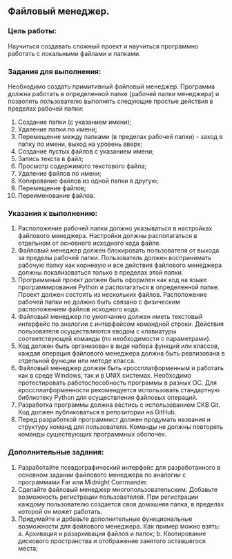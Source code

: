 ## Файловый менеджер.   

### Цель работы:   
Научиться создавать сложный проект и научиться программно работать с локальными файлами и папками.   

### Задания для выполнения:   
Необходимо создать примитивный файловый менеджер. Программа должна работать в определенной папке (рабочей папки менеджера) и позволять пользователю выполнять следующие простые действия в пределах рабочей папки:
1.	Создание папки (с указанием имени);
2.	Удаление папки по имени;
3.	Перемещение между папками (в пределах рабочей папки) - заход в папку по имени, выход на уровень вверх;
4.	Создание пустых файлов с указанием имени;
5.	Запись текста в файл;
6.	Просмотр содержимого текстового файла;
7.	Удаление файлов по имени;
8.	Копирование файлов из одной папки в другую;
9.	Перемещение файлов;
10.	Переименование файлов.

### Указания к выполнению:   
1.	Расположение рабочей папки должно указываться в настройках файлового менеджера. Настройки должны располагаться в отдельном от основного исходного кода файле.
2.	Файловый менеджер должен блокировать пользователя от выхода за пределы рабочей папки. Пользователь должен воспринимать рабочую папку как корневую и все действия файлового менеджера должны локализоваться только в пределах этой папки.
3.	Программный проект должен быть оформлен как код на языке программирования Python и располагаться в определенной папке. Проект должен состоять из нескольких файлов. Расположение рабочей папки не должно быть связано с физическим расположением файлов исходного кода. 
4.	Файловый менеджер по умолчанию должен иметь текстовый интерфейс по аналогии с интерфейсом командной строки. Действия пользователя осуществляются вводом с клавиатуры соответствующей команды (по необходимости с параметрами).
5.	Код должен быть организован в виде набора функций или классов, каждая операция файлового менеджера должна быть реализована в отдельной функции или методе класса.
6.	Файловый менеджер должен быть кроссплатформенным и работать как в среде Windows, так и в UNIX системах. Необходимо протестировать работоспособность программы в разных ОС. Для кроссплатформенности рекомендуется использовать стандартную библиотеку Python для осуществления файловых операций.
7.	Разработка программы должна вестись с использованием СКВ Git. Код должен публиковаться в репозитории на GitHub.
8.	Перед разработкой программист должен продумать названия и структуру команд для пользователя. Команды не должны повторять команды существующих программных оболочек.

### Дополнительные задания:   
1.	Разработайте псевдографический интерфейс для разработанного в основном задании файлового менеджера по аналогии с программами Far или Midnight Commander. 
2.	Сделайте файловый менеджер многопользовательским. Добавьте возможность регистрации пользователей. При регистрации каждому пользователю создается своя домашняя папка, в пределах которой он может работать.
3.	Придумайте и добавьте дополнительные функциональные возможности для файлового менеджера. Как пример можно взять:
a.	Архивация и разархивация файлов и папок;
b.	Квотирование дискового пространства и отображение занятого оставшегося места;
